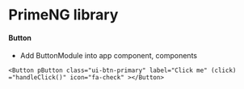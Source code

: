 # PrimeNG library

#### Button

* Add ButtonModule into app component, components

```
<Button pButton class="ui-btn-primary" label="Click me" (click) ="handleClick()" icon="fa-check" ></Button>
```



